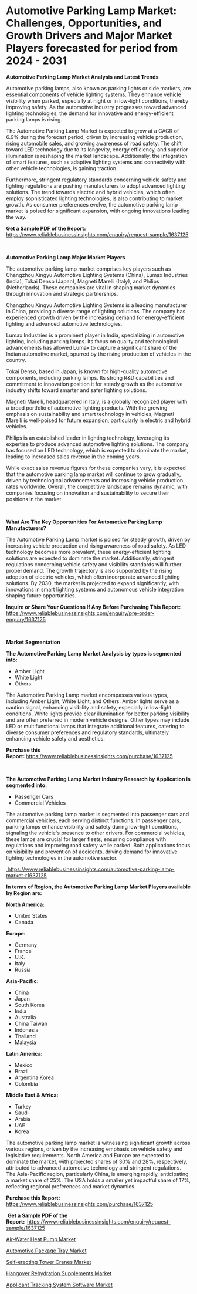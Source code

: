 <p><h1>Automotive Parking Lamp Market: Challenges, Opportunities, and Growth Drivers and Major Market Players forecasted for period from 2024 - 2031</h1></p><p><strong>Automotive Parking Lamp Market Analysis and Latest Trends</strong></p>
<p><p>Automotive parking lamps, also known as parking lights or side markers, are essential components of vehicle lighting systems. They enhance vehicle visibility when parked, especially at night or in low-light conditions, thereby improving safety. As the automotive industry progresses toward advanced lighting technologies, the demand for innovative and energy-efficient parking lamps is rising.</p><p>The Automotive Parking Lamp Market is expected to grow at a CAGR of 6.9% during the forecast period, driven by increasing vehicle production, rising automobile sales, and growing awareness of road safety. The shift toward LED technology due to its longevity, energy efficiency, and superior illumination is reshaping the market landscape. Additionally, the integration of smart features, such as adaptive lighting systems and connectivity with other vehicle technologies, is gaining traction.</p><p>Furthermore, stringent regulatory standards concerning vehicle safety and lighting regulations are pushing manufacturers to adopt advanced lighting solutions. The trend towards electric and hybrid vehicles, which often employ sophisticated lighting technologies, is also contributing to market growth. As consumer preferences evolve, the automotive parking lamp market is poised for significant expansion, with ongoing innovations leading the way.</p></p>
<p><strong>Get a Sample PDF of the Report:&nbsp;</strong> <a href="https://www.reliablebusinessinsights.com/enquiry/request-sample/1637125">https://www.reliablebusinessinsights.com/enquiry/request-sample/1637125</a></p>
<p>&nbsp;</p>
<p><strong>Automotive Parking Lamp Major Market Players</strong></p>
<p><p>The automotive parking lamp market comprises key players such as Changzhou Xingyu Automotive Lighting Systems (China), Lumax Industries (India), Tokai Denso (Japan), Magneti Marelli (Italy), and Philips (Netherlands). These companies are vital in shaping market dynamics through innovation and strategic partnerships.</p><p>Changzhou Xingyu Automotive Lighting Systems is a leading manufacturer in China, providing a diverse range of lighting solutions. The company has experienced growth driven by the increasing demand for energy-efficient lighting and advanced automotive technologies. </p><p>Lumax Industries is a prominent player in India, specializing in automotive lighting, including parking lamps. Its focus on quality and technological advancements has allowed Lumax to capture a significant share of the Indian automotive market, spurred by the rising production of vehicles in the country.</p><p>Tokai Denso, based in Japan, is known for high-quality automotive components, including parking lamps. Its strong R&D capabilities and commitment to innovation position it for steady growth as the automotive industry shifts toward smarter and safer lighting solutions.</p><p>Magneti Marelli, headquartered in Italy, is a globally recognized player with a broad portfolio of automotive lighting products. With the growing emphasis on sustainability and smart technology in vehicles, Magneti Marelli is well-poised for future expansion, particularly in electric and hybrid vehicles.</p><p>Philips is an established leader in lighting technology, leveraging its expertise to produce advanced automotive lighting solutions. The company has focused on LED technology, which is expected to dominate the market, leading to increased sales revenue in the coming years.</p><p>While exact sales revenue figures for these companies vary, it is expected that the automotive parking lamp market will continue to grow gradually, driven by technological advancements and increasing vehicle production rates worldwide. Overall, the competitive landscape remains dynamic, with companies focusing on innovation and sustainability to secure their positions in the market.</p></p>
<p>&nbsp;</p>
<p><strong>What Are The Key Opportunities For Automotive Parking Lamp Manufacturers?</strong></p>
<p><p>The Automotive Parking Lamp market is poised for steady growth, driven by increasing vehicle production and rising awareness of road safety. As LED technology becomes more prevalent, these energy-efficient lighting solutions are expected to dominate the market. Additionally, stringent regulations concerning vehicle safety and visibility standards will further propel demand. The growth trajectory is also supported by the rising adoption of electric vehicles, which often incorporate advanced lighting solutions. By 2030, the market is projected to expand significantly, with innovations in smart lighting systems and autonomous vehicle integration shaping future opportunities.</p></p>
<p><strong>Inquire or Share Your Questions If Any Before Purchasing This Report:</strong> <a href="https://www.reliablebusinessinsights.com/enquiry/pre-order-enquiry/1637125">https://www.reliablebusinessinsights.com/enquiry/pre-order-enquiry/1637125</a></p>
<p>&nbsp;</p>
<p><strong>Market Segmentation</strong></p>
<p><strong>The Automotive Parking Lamp Market Analysis by types is segmented into:</strong></p>
<p><ul><li>Amber Light</li><li>White Light</li><li>Others</li></ul></p>
<p><p>The Automotive Parking Lamp market encompasses various types, including Amber Light, White Light, and Others. Amber lights serve as a caution signal, enhancing visibility and safety, especially in low-light conditions. White lights provide clear illumination for better parking visibility and are often preferred in modern vehicle designs. Other types may include LED or multifunctional lamps that integrate additional features, catering to diverse consumer preferences and regulatory standards, ultimately enhancing vehicle safety and aesthetics.</p></p>
<p><strong>Purchase this Report:&nbsp;</strong><a href="https://www.reliablebusinessinsights.com/purchase/1637125">https://www.reliablebusinessinsights.com/purchase/1637125</a></p>
<p>&nbsp;</p>
<p><strong>The Automotive Parking Lamp Market Industry Research by Application is segmented into:</strong></p>
<p><ul><li>Passenger Cars</li><li>Commercial Vehicles</li></ul></p>
<p><p>The automotive parking lamp market is segmented into passenger cars and commercial vehicles, each serving distinct functions. In passenger cars, parking lamps enhance visibility and safety during low-light conditions, signaling the vehicle's presence to other drivers. For commercial vehicles, these lamps are crucial for larger fleets, ensuring compliance with regulations and improving road safety while parked. Both applications focus on visibility and prevention of accidents, driving demand for innovative lighting technologies in the automotive sector.</p></p>
<p><a href="https://www.reliablebusinessinsights.com/automotive-parking-lamp-market-r1637125">&nbsp;https://www.reliablebusinessinsights.com/automotive-parking-lamp-market-r1637125</a></p>
<p><strong>In terms of Region, the Automotive Parking Lamp Market Players available by Region are:</strong></p>
<p>
    <p> <strong> North America: </strong>
        <ul>
            <li>United States</li>
            <li>Canada</li>
        </ul>
        </p> 
    <p> <strong> Europe: </strong>
        <ul>
            <li>Germany</li>
            <li>France</li>
            <li>U.K.</li>
            <li>Italy</li>
            <li>Russia</li>
        </ul>
        </p> 
    <p> <strong> Asia-Pacific: </strong>
        <ul>
            <li>China</li>
            <li>Japan</li>
            <li>South Korea</li>
            <li>India</li>
            <li>Australia</li>
            <li>China Taiwan</li>
            <li>Indonesia</li>
            <li>Thailand</li>
            <li>Malaysia</li>
        </ul>
        </p> 
    <p> <strong> Latin America: </strong>
        <ul>
            <li>Mexico</li>
            <li>Brazil</li>
            <li>Argentina Korea</li>
            <li>Colombia</li>
        </ul>
        </p> 
    <p> <strong> Middle East & Africa: </strong>
        <ul>
            <li>Turkey</li>
            <li>Saudi</li>
            <li>Arabia</li>
            <li>UAE</li>
            <li>Korea</li>
        </ul>
    </p>
    </p>
<p><p>The automotive parking lamp market is witnessing significant growth across various regions, driven by the increasing emphasis on vehicle safety and legislative requirements. North America and Europe are expected to dominate the market, with projected shares of 30% and 28%, respectively, attributed to advanced automotive technology and stringent regulations. The Asia-Pacific region, particularly China, is emerging rapidly, anticipating a market share of 25%. The USA holds a smaller yet impactful share of 17%, reflecting regional preferences and market dynamics.</p></p>
<p><strong>Purchase this Report: </strong><a href="https://www.reliablebusinessinsights.com/purchase/1637125">https://www.reliablebusinessinsights.com/purchase/1637125</a></p>
<p>&nbsp;<strong>Get a Sample PDF of the Report:&nbsp;&nbsp;</strong><a href="https://www.reliablebusinessinsights.com/enquiry/request-sample/1637125">https://www.reliablebusinessinsights.com/enquiry/request-sample/1637125</a></p>
<p><strong></strong></p>
<p><p><a href="https://medium.com/@olenfleming68/market-trends-in-the-global-air-water-heat-pump-market-forecast-and-analysis-2024-2031-3a5545c993aa?postPublishedType=repub">Air-Water Heat Pump Market</a></p><p><a href="https://github.com/GenaGaines34/Market-Research-Report-List-1/blob/main/automotive-package-tray-market.md">Automotive Package Tray Market</a></p><p><a href="https://medium.com/@olenfleming68/the-role-of-self-erecting-tower-cranes-market-applications-dam-building-bridge-6d7ca5573155">Self-erecting Tower Cranes Market</a></p><p><a href="https://issuu.com/reportprime-2/docs/hangover-rehydration-supplements-ma_79a469675e6b61">Hangover Rehydration Supplements Market</a></p><p><a href="https://www.linkedin.com/pulse/comprehensive-analysis-global-applicant-tracking-system-software-81zaf?trackingId=xRBOZT6ARXaBxCW5MFRU3w%3D%3D">Applicant Tracking System Software Market</a></p></p>